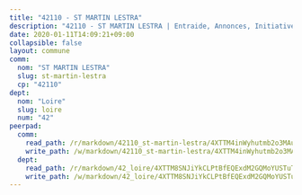 ```yaml
---
title: "42110 - ST MARTIN LESTRA"
description: "42110 - ST MARTIN LESTRA | Entraide, Annonces, Initiatives"
date: 2020-01-11T14:09:21+09:00
collapsible: false
layout: commune
comm:
  nom: "ST MARTIN LESTRA"
  slug: st-martin-lestra
  cp: "42110"
dept:
  nom: "Loire"
  slug: loire
  num: "42"
peerpad:
  comm:
    read_path: /r/markdown/42110_st-martin-lestra/4XTTM4inWyhutmb2o3MAuhhLHCCLPhSwMzqXFjqZnKrJMwtwY
    write_path: /w/markdown/42110_st-martin-lestra/4XTTM4inWyhutmb2o3MAuhhLHCCLPhSwMzqXFjqZnKrJMwtwY-K3TgUXJBDAaL8EAfNmpvM5fxSVSP52cofHnwGwWqepe2CcEFy9kc5jAfvqQMrhJrRCAr2stMZFSWad5FsitEiywxs6APoRkmMpgEqqtsUjJKfhQGo2nu25hxirhW5NhC1KanGWSJ
  dept:
    read_path: /r/markdown/42_loire/4XTTM8SNJiYkCLPtBfEQExdM2GQMoYUSTuTytLrQfQVaaYJeW
    write_path: /w/markdown/42_loire/4XTTM8SNJiYkCLPtBfEQExdM2GQMoYUSTuTytLrQfQVaaYJeW-K3TgUi5YJecchkttgL3M6Pu99u8hH2akRrHDb4XXZXATCvGiyzrNbe23fQbzNYiKWDR2re6vQN4Gxv5BQ2dayjGg1AqxtpHRtgi6cm74UeqjVtXM2ZJFa6mvBKTRc4s3X6tJYycN
---
```


